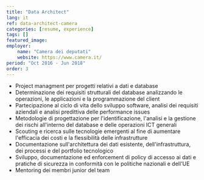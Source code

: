 ```yaml
---
title: "Data Architect"
lang: it
ref: data-architect-camera
categories: [resume, experience]
tags: []
featured_image:
employer:
    name: "Camera dei deputati"
    website: https://www.camera.it/
period: "Oct 2016 - Jun 2018"
order: 3
---
```


- Project managment per progetti relativi a dati e database
- Determinazione dei requisiti strutturali del database analizzando le operazioni, le applicazioni e la programmazione del client
- Partecipazione al ciclo di vita dello sviluppo software, analisi dei requisiti aziendali e analisi predittiva delle performance issues
- Metodologie di progettazione per l'identificazione, l'analisi e la gestione dei rischi all'interno del database e delle operazioni ICT generali
- Scouting e ricerca sulle tecnologie emergenti al fine di aumentare l'efficacia dei costi e la flessibilità delle infrastrutture
- Documentazione sull'architettura dei dati esistente, dell'infrastruttura, dei processi e del portfolio tecnologico
- Sviluppo, documentazione ed enforcement di policy di accesso ai dati e pratiche di sicurezza in conformità con le politiche nazionali e dell'UE
- Mentoring dei membri junior del team
